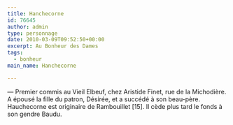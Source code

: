 ```yaml
---
title: Hanchecorne
id: 76645
author: admin
type: personnage
date: 2010-03-09T09:52:50+00:00
excerpt: Au Bonheur des Dames
tags:
  - bonheur
main_name: Hanchecorne

---
```

— Premier commis au Vieil Elbeuf, chez Aristide Finet, rue de la Michodière. A épousé la fille du patron, Désirée, et a succédé à son beau-père. Hauchecorne est originaire de Rambouillet [15]. Il cède plus tard le fonds à son gendre Baudu. 